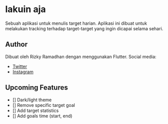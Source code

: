 # lakuin aja

Sebuah aplikasi untuk menulis target harian. Aplikasi ini dibuat untuk melakukan tracking terhadap target-target yang ingin dicapai selama sehari.

## Author

Dibuat oleh Rizky Ramadhan dengan menggunakan Flutter. Social media:

- [Twitter](https://twitter.com/dendengcrap)
- [Instagram](https://www.instagram.com/jmiryas/)

## Upcoming Features

- [] Dark/light theme
- [] Remove specific target goal
- [] Add target statistics
- [] Add goals time (start, end)

